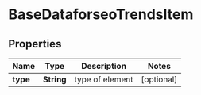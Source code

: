 

# BaseDataforseoTrendsItem


## Properties

| Name | Type | Description | Notes |
|------------ | ------------- | ------------- | -------------|
|**type** | **String** | type of element |  [optional] |



